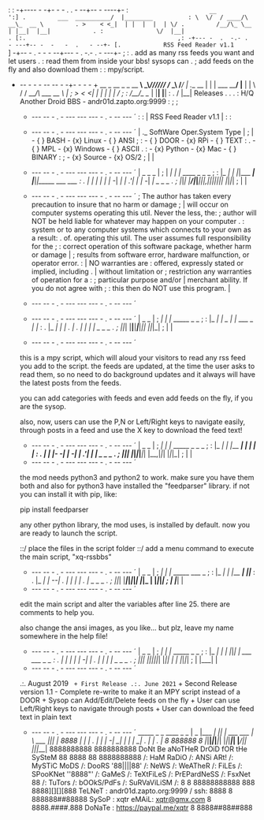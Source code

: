  :                                              :
-+---- - -+- -  -        .    .   - --+-- - ----+-
 :`                        __                 ':]
 .         ___  __________/  |________          :
           \  \/  / ____/\   __\_  __ \         .
            >    < <_|  | |  |  |  | \/
 .         /__/\_ \__   | |__|  |__|            .
 :               \/  |__|                       .
 [:.                                           ,:
-+--- -  .  -.- .    - ---+-- -  -   -  .   - --+-
 [.            RSS Feed Reader v1.1            `]
-+-- -   .  -   -  - --+--- -    . -.-  .  - ---+-
 ;                                              :
 . add as many rss feeds you want and let users .
 : read them from inside your bbs! sysops can   .
 ; add feeds on the fly and also download them  :
 :                                    mpy/script.  
 + --   -   -  - --          -- - -+- -  -   -  +
        __  _                        __ _                           _  __
  ______\ \_\\_______________________\///__________________________//_/ /______
  \___\                                                                   /___/
   | .__                                 __                                  |
   | |                   ___  __________/  |________                         |
   |                     \  \/  / ____/\   __\_  __ \                        |
   ;                      >    < <_|  | |  |  |  | \/                        ;
   :                     /__/\_ \__   | |__|  |__|                           :
   .                           \/  |__|      Releases                        .
   .                                                                         .
   :           H/Q Another Droid BBS - andr01d.zapto.org:9999                :
   ;                                                                         ;
   + --- --  -   .     -        ---    ---    ---        -     .    - -- --- ´
   :                                                                         :
   |                           RSS Feed Reader v1.1                          |
   :                                                                         :
   + --- --  -   .     -        ---    ---    ---        -     .    - -- --- ´
   | ._          SoftWare         Oper.System      Type                      |
   ; |           - { } BASH       - {x} Linux      - { } ANSI                ;
   :             - { } DOOR       - {x} RPi        - { } TEXT                :
   .             - { } MPL        - {x} Windows    - { } ASCII               .
   :             - {x} Python     - {x} Mac        - { } BINARY              :
   ;             - {x} Source     - {x} OS/2                                 ;
   |                                                                         |
   + --- --  -   .     -        ---    ---    ---        -     .    - -- --- ´
   |  _     _ _                                                              |
   ; |    _| | |_    ____  _         _     _                                 ;
   :     |_     _|  |    \|_|___ ___| |___|_|_____ ___ ___                   :
   .     |_     _|  |  |  | |_ -|  _| | .'| |     | -_|  _|   _ _ _          .
   ;       |_|_|    |____/|_|___|___|_|__,|_|_|_|_|___|_|    |_|_|_|         ;
   |                                                                         |
   + --- --  -   .     -        ---    ---    ---        -     .    - -- --- ´
   ; The author has taken every precaution to insure that no harm or damage  ;
   | will occur on computer systems operating this util.  Never the less, the:
   ; author will NOT be held liable for whatever may happen on your computer .
   : system or to any computer systems which connects to your own as a result:
   . of. operating this util.  The user assumes full responsibility for the  ;
   : correct operation of this software package, whether harm or damage      |
   ; results from software error, hardware malfunction, or operator error.   :
   | NO warranties are : offered, expressly stated or implied, including     .
   | without limitation or ; restriction any warranties of operation for a   :
   ; particular purpose and/or | merchant ability.  If you do not agree with ;
   : this then do NOT use this program.                                      |
   + --- --  -   .     -        ---    ---    ---        -     .    - -- --- ´

   + --- --  -   .     -        ---    ---    ---        -     .    - -- --- ´
   |        _ _                                                              |
   ;      _| | |_    _____ _           _                                     ;
   :     |_     _|  |  _  | |_ ___ _ _| |_                                   :
   .     |_     _|  |     | . | . | | |  _|   _ _ _                          .
   ;       |_|_|    |__|__|___|___|___|_|    |_|_|_|                         ;
   |                                                                         |
   + --- --  -   .     -        ---    ---    ---        -     .    - -- --- ´
    
    this is a mpy script, which will aloud your visitors to read any 
    rss feed you add to the script. the feeds are updated, at the time the
    user asks to read them, so no need to do background updates and it always
    will have the latest posts from the feeds.
    
    you can add categories with feeds and even add feeds on the fly, if you 
    are the sysop.
    
    also, now, users can use the P,N or Left/Right keys to navigate easily,
    through posts in a feed and use the X key to download the feed text!
 
   + --- --  -   .     -        ---    ---    ---        -     .    - -- --- ´
   |        _ _                                                              |
   ;      _| | |_    _____         _       _ _                               ;
   :     |_     _|  |     |___ ___| |_ ___| | |                              :
   .     |_     _|  |-   -|   |_ -|  _| .'| | |   _ _ _                      .
   ;       |_|_|    |_____|_|_|___|_| |__,|_|_|  |_|_|_|                     ;
   |                                                                         |
   + --- --  -   .     -        ---    ---    ---        -     .    - -- --- ´

   the mod needs python3 and python2 to work. make sure you have them both
   and also for python3 have installed the "feedparser" library. if not
   you can install it with pip, like:
   
   pip install feedparser
   
   any other python library, the mod uses, is installed by default. now you 
   are ready to launch the script.
   
   ::/ place the files in the script folder
   ::/ add a menu command to execute the main script, "xq-rssbbs"
   
   
    

   + --- --  -   .     -        ---    ---    ---        -     .    - -- --- ´
   |        _ _                                                              |
   ;      _| | |_    _____         ___ _                                     ;
   :     |_     _|  |     |___ ___|  _|_|___                                 :
   .     |_     _|  |   --| . |   |  _| | . |   _ _ _                        .
   ;       |_|_|    |_____|___|_|_|_| |_|_  |  |_|_|_|                       ;
   |                                    |___|                                |
   + --- --  -   .     -        ---    ---    ---        -     .    - -- --- ´
   
   edit the main script and alter the variables after line 25. there are
   comments to help you.
   
   also change the ansi images, as you like... but plz, leave my name somewhere
   in the help file!

   + --- --  -   .     -        ---    ---    ---        -     .    - -- --- ´
   |        _ _                                                              |
   ;      _| | |_    _____ _     _                                           ;
   :     |_     _|  |  |  |_|___| |_ ___ ___ _ _                             :
   .     |_     _|  |     | |_ -|  _| . |  _| | |   _ _ _                    .
   ;       |_|_|    |__|__|_|___|_| |___|_| |_  |  |_|_|_|                   ;
   |                                        |___|                            |
   + --- --  -   .     -        ---    ---    ---        -     .    - -- --- ´
   
    .:. August 2019
     `  + First Release
    .:. June 2021
     `  + Second Release version 1.1
        - Complete re-write to make it an MPY script instead of a DOOR
        + Sysop can Add/Edit/Delete feeds on the fly
        + User can use Left/Right keys to navigate through posts
        + User can download the feed text in plain text
        
          
   
   + --- --  -   .     -        ---    ---    ---        -     .    - -- --- ´
         _____         _   _              ____          _   _ 
        |  _  |___ ___| |_| |_ ___ ___   |    \ ___ ___|_|_| |        8888
        |     |   | . |  _|   | -_|  _|  |  |  |  _| . | | . |     8 888888 8
        |__|__|_|_|___|_| |_|_|___|_|    |____/|_| |___|_|___|     8888888888
                                                                   8888888888
                DoNt Be aNoTHeR DrOiD fOR tHe SySteM               88 8888 88
                                                                   8888888888
 /: HaM RaDiO   /: ANSi ARt!     /: MySTiC MoDS   /: DooRS         '88||||88'
 /: NeWS        /: WeATheR       /: FiLEs         /: SPooKNet       ''8888"'
 /: GaMeS       /: TeXtFiLeS     /: PrEPardNeSS   /: FsxNet            88
 /: TuTors      /: bOOkS/PdFs    /: SuRVaViLiSM   /:            8 8 88888888888
                                                              888 8888][][][888
   TeLNeT : andr01d.zapto.org:9999 / ssh: 8888                  8 888888##88888
   SySoP  : xqtr                   eMAiL: xqtr@gmx.com          8 8888.####.888
   DoNaTe : https://paypal.me/xqtr                              8 8888##88##888
